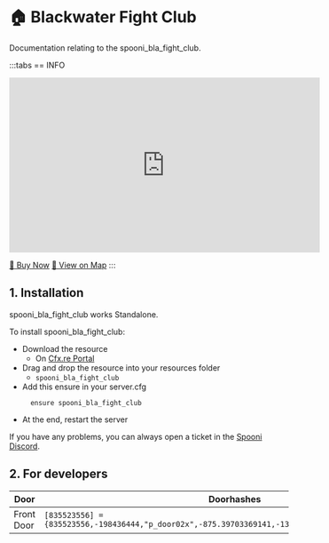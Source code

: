 # 🏠 Blackwater Fight Club
Documentation relating to the spooni_bla_fight_club.

:::tabs
== INFO
<iframe width="560" height="315" src="https://dunb17ur4ymx4.cloudfront.net/packages/images/a51c8e3c89a50351bca6f8a3d96dd1e02fae0d3e.png" frameborder="0" allow="accelerometer; autoplay; clipboard-write; encrypted-media; gyroscope; picture-in-picture; web-share" referrerpolicy="strict-origin-when-cross-origin" allowfullscreen></iframe>

<a href="https://spooni-mapping.tebex.io/package/6800802" class="button-buy">🛒 Buy Now</a>
<a href="https://spooni.de/rdr2/?m=house204" class="button-map">📍 View on Map</a>
:::

## 1. Installation
spooni_bla_fight_club works Standalone.  

To install spooni_bla_fight_club:
- Download the resource
  - On [Cfx.re Portal](https://portal.cfx.re/)
- Drag and drop the resource into your resources folder
  - `spooni_bla_fight_club`
- Add this ensure in your server.cfg
  ```
    ensure spooni_bla_fight_club
  ```
- At the end, restart the server

If you have any problems, you can always open a ticket in the [Spooni Discord](https://discord.gg/spooni).

## 2. For developers

| Door                      | Doorhashes
|---------------------------|----------------------------------------------------------------------------------|
| Front Door                | `[835523556] = {835523556,-198436444,"p_door02x",-875.39703369141,-1392.0509033203,42.703002929688}`